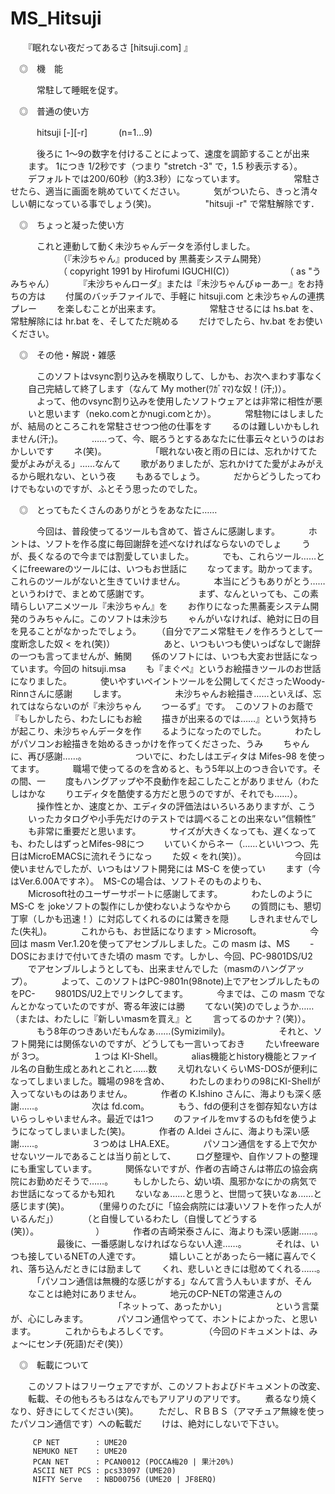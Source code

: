 # MS_Hitsuji

　　『眠れない夜だってあるさ [hitsuji.com] 』

　◎　機　能

　　　常駐して睡眠を促す。


　◎　普通の使い方

　　　hitsuji [-<n>][-r] 　　　 (n=1...9)

　　　後ろに 1～9の数字を付けることによって、速度を調節することが出来
　　ます。 1につき 1/2秒です（つまり "stretch -3" で，1.5 秒表示する）。
　　デフォルトでは200/60秒（約3.3秒）になっています。
　　
　　　常駐させたら、適当に画面を眺めていてください。
　　　気がついたら、きっと清々しい朝になっている事でしょう(笑)。
　　
　　　"hitsuji -r" で常駐解除です．


　◎　ちょっと凝った使い方

　　　これと連動して動く未沙ちゃんデータを添付しました。
　　　　　　（『未沙ちゃん』produced       by 黒蕎麦システム開発）
　　　　　　（              copyright 1991 by Hirofumi IGUCHI(C)）
　　　　　　（                                    as "うみちゃん）
　　　『未沙ちゃんローダ』または『未沙ちゃんびゅーあー』をお持ちの方は
　　付属のバッチファイルで、手軽に hitsuji.com と未沙ちゃんの連携プレー
　　を楽しむことが出来ます。
　　
　　　常駐させるには hs.bat を、常駐解除には hr.bat を、そしてただ眺める
　　だけでしたら、hv.bat をお使いください。


　◎　その他・解説・雑感

　　　このソフトはvsync割り込みを横取りして、しかも、お次へまわす事なく
　　自己完結して終了します（なんて My mother(ﾜｶﾞﾏﾏ)な奴！(汗;)）。
　　　よって、他のvsync割り込みを使用したソフトウェアとは非常に相性が悪
　　いと思います（neko.comとかnugi.comとか）。
　　　常駐物にはしましたが、結局のところこれを常駐させつつ他の仕事をす
　　るのは難しいかもしれません(汗;)。
　　　……って、今、眠ろうとするあなたに仕事云々というのはおかしいです
　　ネ(笑)。
　　
　　　「眠れない夜と雨の日には、忘れかけてた愛がよみがえる」……なんて
　　歌がありましたが、忘れかけてた愛がよみがえるから眠れない、という夜
　　もあるでしょう。
　　　だからどうしたってわけでもないのですが、ふとそう思ったのでした。


　◎　とってもたくさんのありがとうをあなたに……

　　　今回は、普段使ってるツールも含めて、皆さんに感謝します。
　　　ホントは、ソフトを作る度に毎回謝辞を述べなければならないのでしょ
　　うが、長くなるので今までは割愛していました。
　　　でも、これらツール……とくにfreewareのツールには、いつもお世話に
　　なってます。助かってます。これらのツールがないと生きていけません。
　　　本当にどうもありがとう……というわけで、まとめて感謝です。
　　
　　　まず、なんといっても、この素晴らしいアニメツール『未沙ちゃん』を
　　お作りになった黒蕎麦システム開発のうみちゃんに。このソフトは未沙ち
　　ゃんがいなければ、絶対に日の目を見ることがなかったでしょう。
　　（自分でアニメ常駐モノを作ろうとして一度断念した奴 < をれ(笑)）
　　
　　　あと、いつもいつも使いっぱなしで謝辞の一つも言ってませんが、鮪関
　　係のソフトには、いつも大変お世話になっています。今回の hitsuji.msa
　　も『まぐぺ』というお絵描きツールのお世話になりました。
　　　使いやすいペイントツールを公開してくださったWoody-Rinnさんに感謝
　　します。
　　
　　　未沙ちゃんお絵描き……といえば、忘れてはならないのが『未沙ちゃん
　　つーるず』です。　このソフトのお蔭で『もしかしたら、わたしにもお絵
　　描きが出来るのでは……』という気持ちが起こり、未沙ちゃんデータを作
　　るようになったのでした。
　　　わたしがパソコンお絵描きを始めるきっかけを作ってくださった、うみ
　　ちゃんに、再び感謝……。
　　
　　　ついでに、わたしはエディタは Mifes-98 を使ってます。
　　　職場で使ってるのを含めると、もう5年以上のつき合いです。その間、一
　　度もハングアップや不良動作を起こしたことがありません（わたしはかな
　　りエディタを酷使する方だと思うのですが、それでも……）。
　　　操作性とか、速度とか、エディタの評価法はいろいろありますが、こう
　　いったカタログや小手先だけのテストでは調べることの出来ない“信頼性”
　　も非常に重要だと思います。
　　　サイズが大きくなっても、遅くなっても、わたしはずっとMifes-98につ
　　いていくからネー（……といいつつ、先日はMicroEMACSに流れそうになっ
　　た奴 < をれ(笑)）。
　　
　　　今回は使いませんでしたが、いつもはソフト開発には MS-C を使ってい
　　ます（今はVer.6.00Aですネ）。　MS-Cの場合は、ソフトそのものよりも、
　　Microsoft社のユーザーサポートに感謝してます。
　　　わたしのように MS-C を jokeソフトの製作にしか使わないようなやから
　　の質問にも、懇切丁寧（しかも迅速！）に対応してくれるのには驚きを隠
　　しきれませんでした(失礼)。
　　　これからも、お世話になります > Microsoft。
　　
　　　今回は masm Ver.1.20を使ってアセンブルしました。この masm は、MS
　　-DOSにおまけで付いてきた頃の masm です。しかし、今回、PC-9801DS/U2
　　でアセンブルしようとしても、出来ませんでした（masmのハングアップ）。
　　　よって、このソフトはPC-9801n(98note)上でアセンブルしたものをPC-
　　9801DS/U2上でリンクしてます。
　　　今までは、この masm でなんとかなっていたのですが、寄る年波には勝
　　てない(笑)のでしょうか……（または、わたしに『新しいmasmを買え』と
　　言ってるのかナ？(笑)）。
　　　もう8年のつきあいだもんなぁ……(Symizimily)。
　　
　　　それと、ソフト開発には関係ないのですが、どうしても一言いっておき
　　たいfreewareが 3つ。
　　
　　　１つは KI-Shell。
　　　alias機能とhistory機能とファイル名の自動生成とあれとこれと……数
　　え切れないくらいMS-DOSが便利になってしまいました。職場の98を含め、
　　わたしのまわりの98にKI-Shellが入ってないものはありません。
　　　作者の K.Ishino さんに、海よりも深く感謝……。
　　
　　　次は fd.com。
　　　もう、fdの便利さを御存知ない方はいらっしゃいませんネ。最近では1つ
　　のファイルをmvするのもfdを使うようになってしまいました(笑)。
　　　作者の A.Idei さんに、海よりも深い感謝……。
　　
　　　３つめは LHA.EXE。
　　　パソコン通信をする上で欠かせないツールであることは当り前として、
　　ログ整理や、自作ソフトの整理にも重宝しています。
　　　関係ないですが、作者の吉崎さんは帯広の協会病院にお勤めだそうで……。
　　もしかしたら、幼い頃、風邪かなにかの病気でお世話になってるかも知れ
　　ないなぁ……と思うと、世間って狭いなぁ……と感じます(笑)。
　　　（里帰りのたびに「協会病院には凄いソフトを作った人がいるんだ」）
　　　（と自慢しているわたし（自慢してどうする(笑)）。　　　　　　　）
　　　作者の吉崎栄泰さんに、海よりも深い感謝……。
　　
　　　最後に、一番感謝しなければならない人達……。
　　　それは、いつも接しているNETの人達です。
　　　嬉しいことがあったら一緒に喜んでくれ、落ち込んだときには励まして
　　くれ、悲しいときには慰めてくれる……。
　　　「パソコン通信は無機的な感じがする」なんて言う人もいますが、そん
　　なことは絶対にありません。
　　　地元のCP-NETの常連さんの
　　
　　　　　　　　　　「ネットって、あったかい」
　　
　　　という言葉が、心にしみます。
　　　パソコン通信やってて、ホントによかった、と思います。
　　　これからもよろしくです。
　　
　　（今回のドキュメントは、みょ～にセンチ(死語)だぞ(笑)）


　◎　転載について

　　このソフトはフリーウェアですが、このソフトおよびドキュメントの改変、
　　転載、その他もろもろはなんでもアリアリのアリです。
　　煮るなり焼くなり、好きにしてください(笑)。
　　ただし、ＲＢＢＳ（アマチュア無線を使ったパソコン通信です）への転載だ
　　けは、絶対にしないで下さい。


         CP NET        : UME20
         NEMUKO NET    : UME20
         PCAN NET      : PCAN0012 (POCCA梅20 | 果汁20%)
         ASCII NET PCS : pcs33097 (UME20)
         NIFTY Serve   : NBD00756 (UME20 | JF8ERQ)
